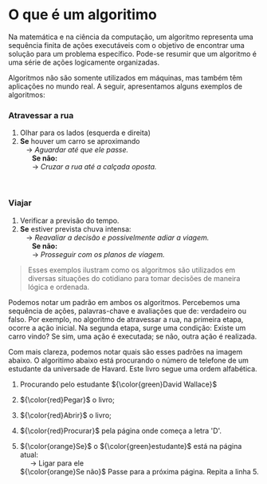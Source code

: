 # O que é um algoritimo
Na matemática e na ciência da computação, um algoritmo representa uma sequência finita de ações executáveis com o objetivo de encontrar uma solução para um problema específico. Pode-se resumir que um algoritmo é uma série de ações logicamente organizadas.

Algoritmos não são somente utilizados em máquinas, mas também têm aplicações no mundo real. A seguir, apresentamos alguns exemplos de algoritmos:


### Atravessar a rua 
1. Olhar para os lados (esquerda e direita) 
2. __Se__ houver um carro se aproximando </br>
    &nbsp;&nbsp; -> _Aguardar até que ele passe._ </br>
&nbsp;&nbsp;&nbsp;&nbsp;&nbsp;   __Se não:__ </br>
&nbsp;&nbsp;&nbsp;&nbsp;&nbsp;                -> _Cruzar a rua até a calçada oposta._

</br>

### Viajar 
1. Verificar a previsão do tempo. 
2. __Se__ estiver prevista chuva intensa: </br>
    &nbsp;&nbsp; -> _Reavaliar a decisão e possivelmente adiar a viagem._ </br>
&nbsp;&nbsp;&nbsp;&nbsp;&nbsp;   __Se não:__ </br>
&nbsp;&nbsp;&nbsp;&nbsp;&nbsp;                -> _Prosseguir com os planos de viagem._

> Esses exemplos ilustram como os algoritmos são utilizados em diversas situações do cotidiano para tomar decisões de maneira lógica e ordenada.

Podemos notar um padrão em ambos os algoritmos. Percebemos uma sequência de ações, palavras-chave e avaliações que de: verdadeiro ou falso. Por exemplo, no algoritmo de atravessar a rua, na primeira etapa, ocorre a ação inicial. Na segunda etapa, surge uma condição: Existe um carro vindo? Se sim, uma ação é executada; se não, outra ação é realizada.

Com mais clareza, podemos notar quais são esses padrões na imagem abaixo.
O algoritimo abaixo está procurando o número de telefone de um estudante da universade de Havard.
Este livro segue uma ordem alfabética.

1. Procurando pelo estudante ${\color{green}David  Wallace}$
2. ${\color{red}Pegar}$ o livro;
3. ${\color{red}Abrir}$ o livro;
4. ${\color{red}Procurar}$ pela página onde começa a letra 'D'.

5. ${\color{orange}Se}$ o ${\color{green}estudante}$ está na página atual: </br>
&nbsp;&nbsp;&nbsp;&nbsp; -> Ligar para ele </br>
${\color{orange}Se não}$ Passe para a próxima página. Repita a linha 5.

